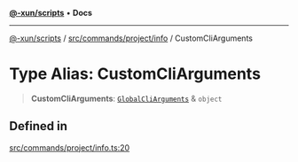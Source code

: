 [**@-xun/scripts**](../../../../../README.md) • **Docs**

***

[@-xun/scripts](../../../../../README.md) / [src/commands/project/info](../README.md) / CustomCliArguments

# Type Alias: CustomCliArguments

> **CustomCliArguments**: [`GlobalCliArguments`](../../../../configure/type-aliases/GlobalCliArguments.md) & `object`

## Defined in

[src/commands/project/info.ts:20](https://github.com/Xunnamius/xscripts/blob/184c8e10da5407b40476129ff0f6e538d7df3af0/src/commands/project/info.ts#L20)
